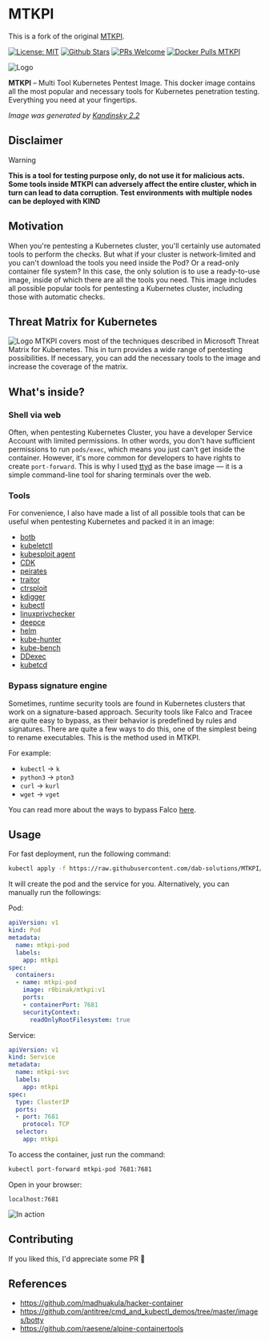 # MTKPI 
This is a fork of the original [MTKPI](https://github.com/r0binak/MTKPI).

[![License: MIT](https://img.shields.io/badge/License-MIT-blue.svg)](https://github.com/r0binak/MTKPI/blob/master/LICENSE)
[![Github Stars](https://img.shields.io/github/stars/dab-solutions/MTKPI)](https://github.com/dab-solutions/MTKPI/stargazers)
[![PRs Welcome](https://img.shields.io/badge/PRs-welcome-brightgreen.svg)](https://github.com/dab-solutions/MTKPI/pulls)
[![Docker Pulls MTKPI](https://img.shields.io/docker/pulls/dabsolutions/mtkpi?logo=docker)](https://hub.docker.com/r/dabsolutions/mtkpi)

![Logo](images/logo.jpg)

**MTKPI** – Multi Tool Kubernetes Pentest Image. This docker image contains all the most popular and necessary tools for Kubernetes penetration testing. Everything you need at your fingertips.

*Image was generated by [Kandinsky 2.2](https://www.sberbank.com/promo/kandinsky/)*

Disclaimer
-----

> [!WARNING]  
> **This is a tool for testing purpose only, do not use it for malicious acts. Some tools inside MTKPI can adversely affect the entire cluster, which in turn can lead to data corruption. Test environments with multiple nodes can be deployed with KIND**

## Motivation
When you're pentesting a Kubernetes cluster, you'll certainly use automated tools to perform the checks. But what if your cluster is network-limited and you can't download the tools you need inside the Pod? Or a read-only container file system? In this case, the only solution is to use a ready-to-use image, inside of which there are all the tools you need. This image includes all possible popular tools for pentesting a Kubernetes cluster, including those with automatic checks.

## Threat Matrix for Kubernetes
![Logo](images/matrix.png)
MTKPI covers most of the techniques described in Microsoft Threat Matrix for Kubernetes. This in turn provides a wide range of pentesting possibilities. If necessary, you can add the necessary tools to the image and increase the coverage of the matrix.

## What's inside?
### Shell via web
Often, when pentesting Kubernetes Cluster, you have a developer Service Account with limited permissions. In other words, you don't have sufficient permissions to run `pods/exec`, which means you just can't get inside the container. However, it's more common for developers to have rights to create `port-forward`. This is why I used [ttyd](https://github.com/tsl0922/ttyd) as the base image ― it is a simple command-line tool for sharing terminals over the web.
### Tools
For convenience, I also have made a list of all possible tools that can be useful when pentesting Kubernetes and packed it in an image:

- [botb](https://github.com/brompwnie/botb)
- [kubeletctl](https://github.com/cyberark/kubeletctl)
- [kubesploit agent](https://github.com/cyberark/kubesploit)
- [CDK](https://github.com/cdk-team/CDK)
- [peirates](https://github.com/inguardians/peirates)
- [traitor](https://github.com/liamg/traitor)
- [ctrsploit](https://github.com/ctrsploit/ctrsploit)
- [kdigger](https://github.com/quarkslab/kdigger)
- [kubectl](https://kubernetes.io/docs/tasks/tools/install-kubectl-linux/)
- [linuxprivchecker](https://github.com/sleventyeleven/linuxprivchecker)
- [deepce](https://github.com/stealthcopter/deepce)
- [helm](https://helm.sh)
- [kube-hunter](https://github.com/aquasecurity/kube-hunter)
- [kube-bench](https://github.com/aquasecurity/kube-bench)
- [DDexec](https://github.com/carlospolop/DDexec)
- [kubetcd](https://github.com/nccgroup/kubetcd)

### Bypass signature engine
Sometimes, runtime security tools are found in Kubernetes clusters that work on a signature-based approach. Security tools like Falco and Tracee are quite easy to bypass, as their behavior is predefined by rules and signatures. There are quite a few ways to do this, one of the simplest being to rename executables. This is the method used in MTKPI.

For example:

- `kubectl` → `k`
- `python3` → `pton3`
- `curl` → `kurl`
- `wget` → `vget`

You can read more about the ways to bypass Falco [here](https://github.com/blackberry/Falco-bypasses).

## Usage

For fast deployment, run the following command:
```bash
kubectl apply -f https://raw.githubusercontent.com/dab-solutions/MTKPI/main/deploy/mtkpi.yaml
```

It will create the pod and the service for you. Alternatively, you can manually run the followings:

Pod:
```yaml
apiVersion: v1
kind: Pod
metadata:
  name: mtkpi-pod
  labels:
    app: mtkpi
spec:
  containers:
  - name: mtkpi-pod
    image: r0binak/mtkpi:v1
    ports:
    - containerPort: 7681
    securityContext:
      readOnlyRootFilesystem: true
```
Service:
```yaml
apiVersion: v1
kind: Service
metadata:
  name: mtkpi-svc
  labels:
    app: mtkpi
spec:
  type: ClusterIP
  ports:
  - port: 7681
    protocol: TCP
  selector:
    app: mtkpi
```

To access the container, just run the command:

```bash
kubectl port-forward mtkpi-pod 7681:7681
```

Open in your browser:

```
localhost:7681
```
![In action](/images/in-action.png)

## Contributing
If you liked this, I'd appreciate some PR 🙂

## References

* https://github.com/madhuakula/hacker-container
* https://github.com/antitree/cmd_and_kubectl_demos/tree/master/images/botty
* https://github.com/raesene/alpine-containertools
